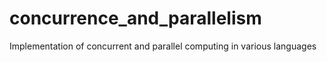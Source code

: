 # concurrence_and_parallelism
Implementation of concurrent and parallel computing in various languages
